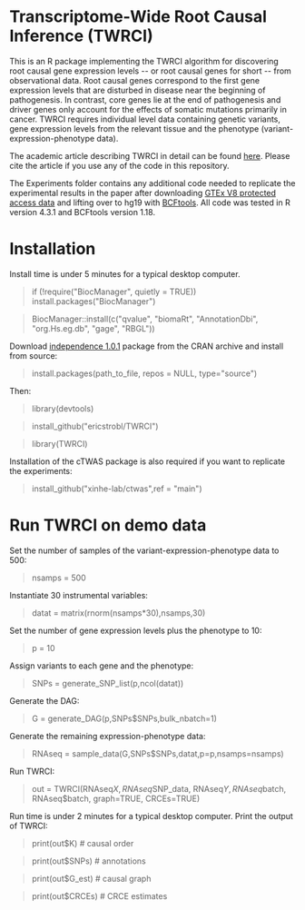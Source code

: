 # Transcriptome-Wide Root Causal Inference (TWRCI)

This is an R package implementing the TWRCI algorithm for discovering root causal gene expression levels -- or root causal genes for short -- from observational data. Root causal genes correspond to the first gene expression levels that are disturbed in disease near the beginning of pathogenesis. In contrast, core genes lie at the end of pathogenesis and driver genes only account for the effects of somatic mutations primarily in cancer. TWRCI requires individual level data containing genetic variants, gene expression levels from the relevant tissue and the phenotype (variant-expression-phenotype data).

The academic article describing TWRCI in detail can be found [here](https://www.medrxiv.org/content/10.1101/2024.07.22.24310837v2). Please cite the article if you use any of the code in this repository.

The Experiments folder contains any additional code needed to replicate the experimental results in the paper after downloading [GTEx V8 protected access data](https://gtexportal.org/home/protectedDataAccess) and lifting over to hg19 with [BCFtools](https://samtools.github.io/bcftools/). All code was tested in R version 4.3.1 and BCFtools version 1.18.

# Installation
Install time is under 5 minutes for a typical desktop computer.

> if (!require("BiocManager", quietly = TRUE)) install.packages("BiocManager")

> BiocManager::install(c("qvalue", "biomaRt", "AnnotationDbi", "org.Hs.eg.db", "gage", "RBGL"))

Download [independence 1.0.1](https://cran.r-project.org/src/contrib/Archive/independence/) package from the CRAN archive and install from source:

> install.packages(path_to_file, repos = NULL, type="source")

Then:

> library(devtools)

> install_github("ericstrobl/TWRCI")

> library(TWRCI)

Installation of the cTWAS package is also required if you want to replicate the experiments:

> install_github("xinhe-lab/ctwas",ref = "main")

# Run TWRCI on demo data
Set the number of samples of the variant-expression-phenotype data to 500:

> nsamps = 500

Instantiate 30 instrumental variables:

> datat = matrix(rnorm(nsamps*30),nsamps,30)

Set the number of gene expression levels plus the phenotype to 10:

> p = 10 

Assign variants to each gene and the phenotype:

> SNPs = generate_SNP_list(p,ncol(datat))

Generate the DAG:

> G = generate_DAG(p,SNPs$SNPs,bulk_nbatch=1)

Generate the remaining expression-phenotype data:

> RNAseq = sample_data(G,SNPs$SNPs,datat,p=p,nsamps=nsamps)

Run TWRCI:

> out = TWRCI(RNAseq$X, RNAseq$SNP_data, RNAseq$Y, RNAseq$batch, RNAseq$batch, graph=TRUE, CRCEs=TRUE)

Run time is under 2 minutes for a typical desktop computer. Print the output of TWRCI:

> print(out$K) # causal order

> print(out$SNPs) # annotations

> print(out$G_est) # causal graph

> print(out$CRCEs) # CRCE estimates 

